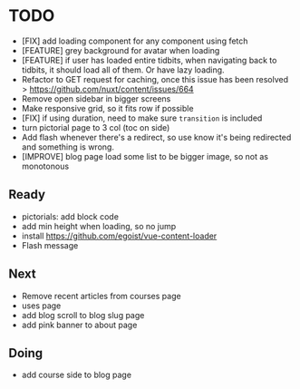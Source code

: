 # TODO

- [FIX] add loading component for any component using fetch
- [FEATURE] grey background for avatar when loading
- [FEATURE] if user has loaded entire tidbits, when navigating back
  to tidbits, it should load all of them. Or have lazy loading.
- Refactor to GET request for caching, once this issue has been resolved > https://github.com/nuxt/content/issues/664
- Remove open sidebar in bigger screens
- Make responsive grid, so it fits row if possible
- [FIX] if using duration, need to make sure `transition` is included
- turn pictorial page to 3 col (toc on side)
- Add flash whenever there's a redirect, so use know it's being redirected and something is wrong.
- [IMPROVE] blog page load some list to be bigger image, so not as monotonous

## Ready

- pictorials: add block code
- add min height when loading, so no jump
- install https://github.com/egoist/vue-content-loader
- Flash message

## Next

- Remove recent articles from courses page
- uses page
- add blog scroll to blog slug page
- add pink banner to about page

## Doing

- add course side to blog page
